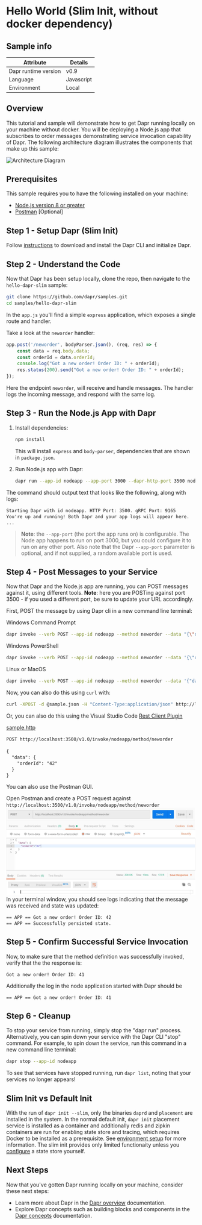 # Hello World (Slim Init, without docker dependency)

## Sample info

| Attribute | Details |
|--------|--------|
| Dapr runtime version | v0.9 |
| Language | Javascript | 
| Environment | Local |

## Overview

This tutorial and sample will demonstrate how to get Dapr running locally on your machine without docker. You will be deploying a Node.js app that subscribes to order messages demonstrating service invocation capability of Dapr. The following architecture diagram illustrates the components that make up this sample: 

![Architecture Diagram](./img/Architecture_DiagramA.png)

## Prerequisites
This sample requires you to have the following installed on your machine:
- [Node.js version 8 or greater](https://nodejs.org/en/) 
- [Postman](https://www.getpostman.com/) [Optional]

## Step 1 - Setup Dapr (Slim Init)

Follow [instructions](https://docs.dapr.io/operations/hosting/self-hosted/self-hosted-no-docker) to download and install the Dapr CLI and initialize Dapr.

## Step 2 - Understand the Code

Now that Dapr has been setup locally, clone the repo, then navigate to the `hello-dapr-slim` sample: 

```bash
git clone https://github.com/dapr/samples.git
cd samples/hello-dapr-slim
```

In the `app.js` you'll find a simple `express` application, which exposes a single route and handler.

Take a look at the ```neworder``` handler:

```js
app.post('/neworder', bodyParser.json(), (req, res) => {
    const data = req.body.data;
    const orderId = data.orderId;
    console.log("Got a new order! Order ID: " + orderId);
    res.status(200).send("Got a new order! Order ID: " + orderId);
});
```

Here the endpoint `neworder`, will receive and handle messages. The handler logs the incoming message, and respond with the same log.

## Step 3 - Run the Node.js App with Dapr

1. Install dependencies: 

    ```sh
    npm install
    ```

    This will install `express` and `body-parser`, dependencies that are shown in `package.json`.

2. Run Node.js app with Dapr: 

    ```sh
    dapr run --app-id nodeapp --app-port 3000 --dapr-http-port 3500 node app.js
    ```

The command should output text that looks like the following, along with logs:

```
Starting Dapr with id nodeapp. HTTP Port: 3500. gRPC Port: 9165
You're up and running! Both Dapr and your app logs will appear here.
...
```
> **Note**: the `--app-port` (the port the app runs on) is configurable. The Node app happens to run on port 3000, but you could configure it to run on any other port. Also note that the Dapr `--app-port` parameter is optional, and if not supplied, a random available port is used.

## Step 4 - Post Messages to your Service

Now that Dapr and the Node.js app are running, you can POST messages against it, using different tools. **Note**: here you are POSTing against port 3500 - if you used a different port, be sure to update your URL accordingly.

First, POST the message by using Dapr cli in a new command line terminal:

Windows Command Prompt
```sh
dapr invoke --verb POST --app-id nodeapp --method neworder --data "{\"data\": { \"orderId\": \"41\" } }"
```

Windows PowerShell
```sh
dapr invoke --verb POST --app-id nodeapp --method neworder --data '{\"data\": { \"orderId\": \"41\" } }'
```

Linux or MacOS
```sh
dapr invoke --verb POST --app-id nodeapp --method neworder --data '{"data": { "orderId": "41" } }'
```

Now, you can also do this using `curl` with:

```sh
curl -XPOST -d @sample.json -H "Content-Type:application/json" http://localhost:3500/v1.0/invoke/nodeapp/method/neworder
```

Or, you can also do this using the Visual Studio Code [Rest Client Plugin](https://marketplace.visualstudio.com/items?itemName=humao.rest-client)

[sample.http](sample.http)
```http
POST http://localhost:3500/v1.0/invoke/nodeapp/method/neworder

{
  "data": {
    "orderId": "42"
  } 
}
```

You can also use the Postman GUI.

Open Postman and create a POST request against `http://localhost:3500/v1.0/invoke/nodeapp/method/neworder`
![Postman Screenshot](./img/postman1.jpg)
In your terminal window, you should see logs indicating that the message was received and state was updated:
```
== APP == Got a new order! Order ID: 42
== APP == Successfully persisted state.
```

## Step 5 - Confirm Successful Service Invocation

Now, to make sure that the method definition was successfully invoked, verify that the the response is:

```
Got a new order! Order ID: 41
```

Additionally the log in the node application started with Dapr should be 

```
== APP == Got a new order! Order ID: 41
```

## Step 6 - Cleanup

To stop your service from running, simply stop the "dapr run" process. Alternatively, you can spin down your service with the Dapr CLI "stop" command. For example, to spin down the service, run this command in a new command line terminal: 

```bash
dapr stop --app-id nodeapp
```

To see that services have stopped running, run `dapr list`, noting that your services no longer appears!

## Slim Init vs Default Init

With the run of `dapr init --slim`, only the binaries `daprd` and `placement` are installed in the system. In the normal default init, `dapr init` placement service is installed as a container and additionally redis and zipkin containers are run for enabling state store and tracing, which requires Docker to be installed as a prerequisite. See [environment setup](https://docs.dapr.io/operations/hosting/) for more information. The slim init provides only limited functionaity unless you [configure](https://docs.dapr.io/reference/components-reference/supported-state-stores/setup-redis/) a state store yourself.


## Next Steps

Now that you've gotten Dapr running locally on your machine, consider these next steps:
- Learn more about Dapr in the [Dapr overview](https://docs.dapr.io/concepts/overview/) documentation.
- Explore Dapr concepts such as building blocks and components in the [Dapr concepts](https://docs.dapr.io/concepts/) documentation.

